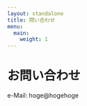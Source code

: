 ```yaml
---
layout: standalone
title: 問い合わせ
menu:
  main:
    weight: 1
---
```


# お問い合わせ

 e-Mail: hoge@hogehoge
